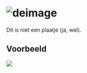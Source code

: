 
# ![deimage](https://deidee.com/logo.svg?str=deimage)

Dit is niet een plaatje (ja, wel).

## Voorbeeld

![](https://hetcdn.nl/deidee/images/deimage.svg)
